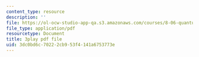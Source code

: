 ```yaml
---
content_type: resource
description: ''
file: https://ol-ocw-studio-app-qa.s3.amazonaws.com/courses/8-06-quantum-physics-iii-spring-2018/3dc0bd6c70222cb953f4141a6753773e_WlZf4aOkNMQ.pdf
file_type: application/pdf
resourcetype: Document
title: 3play pdf file
uid: 3dc0bd6c-7022-2cb9-53f4-141a6753773e
---
```

